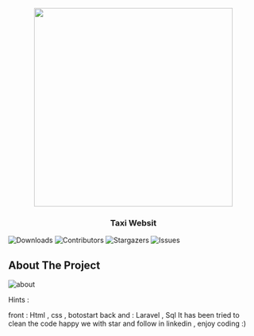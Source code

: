 <p align="center"><a href="https://laravel.com" target="_blank"><img src="https://raw.githubusercontent.com/laravel/art/master/logo-lockup/5%20SVG/2%20CMYK/1%20Full%20Color/laravel-logolockup-cmyk-red.svg" width="400"></a></p>

<p align="center">
  <h3 align="center">Taxi Websit</h3>
</p>

![Downloads](https://img.shields.io/github/downloads/MohamadNematizadeh/Websit-Taxi/total) ![Contributors](https://img.shields.io/github/contributors/MohamadNematizadeh/Websit-Taxi?color=dark-green) ![Stargazers](https://img.shields.io/github/stars/MohamadNematizadeh/Websit-Taxi?style=social) ![Issues](https://img.shields.io/github/issues/MohamadNematizadeh/Websit-Taxi) 

## About The Project

<img src="https://github.com/MohamadNematizadeh/laravel_phone_book/blob/main/public/result.png?raw=true" alt="about">

Hints :

front : Html , css  , botostart
back and : Laravel , Sql 
It has been tried to clean the code
happy we with star and follow in linkedin , enjoy coding :)
